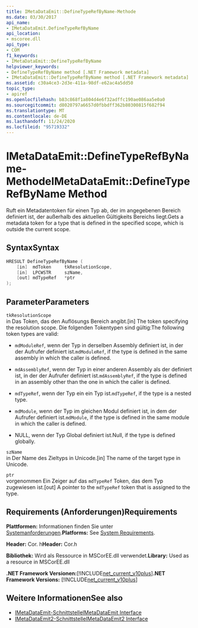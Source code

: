 ```yaml
---
title: IMetaDataEmit::DefineTypeRefByName-Methode
ms.date: 03/30/2017
api_name:
- IMetaDataEmit.DefineTypeRefByName
api_location:
- mscoree.dll
api_type:
- COM
f1_keywords:
- IMetaDataEmit::DefineTypeRefByName
helpviewer_keywords:
- DefineTypeRefByName method [.NET Framework metadata]
- IMetaDataEmit::DefineTypeRefByName method [.NET Framework metadata]
ms.assetid: c30a4ce3-2d3e-411a-98df-e62ac4a5dd50
topic_type:
- apiref
ms.openlocfilehash: b83c868f1a804d4e6f32adffc190ae086aa5e0a0
ms.sourcegitcommit: d8020797a6657d0fbbdff362b80300815f682f94
ms.translationtype: MT
ms.contentlocale: de-DE
ms.lasthandoff: 11/24/2020
ms.locfileid: "95719332"
---
```

# <a name="imetadataemitdefinetyperefbyname-method"></a><span data-ttu-id="538c2-102">IMetaDataEmit::DefineTypeRefByName-Methode</span><span class="sxs-lookup"><span data-stu-id="538c2-102">IMetaDataEmit::DefineTypeRefByName Method</span></span>

<span data-ttu-id="538c2-103">Ruft ein Metadatentoken für einen Typ ab, der im angegebenen Bereich definiert ist, der außerhalb des aktuellen Gültigkeits Bereichs liegt.</span><span class="sxs-lookup"><span data-stu-id="538c2-103">Gets a metadata token for a type that is defined in the specified scope, which is outside the current scope.</span></span>  
  
## <a name="syntax"></a><span data-ttu-id="538c2-104">Syntax</span><span class="sxs-lookup"><span data-stu-id="538c2-104">Syntax</span></span>  
  
```cpp  
HRESULT DefineTypeRefByName (
    [in]  mdToken     tkResolutionScope,
    [in]  LPCWSTR     szName,
    [out] mdTypeRef   *ptr
);  
```  
  
## <a name="parameters"></a><span data-ttu-id="538c2-105">Parameter</span><span class="sxs-lookup"><span data-stu-id="538c2-105">Parameters</span></span>  

 `tkResolutionScope`  
 <span data-ttu-id="538c2-106">in Das Token, das den Auflösungs Bereich angibt.</span><span class="sxs-lookup"><span data-stu-id="538c2-106">[in] The token specifying the resolution scope.</span></span> <span data-ttu-id="538c2-107">Die folgenden Tokentypen sind gültig:</span><span class="sxs-lookup"><span data-stu-id="538c2-107">The following token types are valid:</span></span>  
  
- <span data-ttu-id="538c2-108">`mdModuleRef`, wenn der Typ in derselben Assembly definiert ist, in der der Aufrufer definiert ist.</span><span class="sxs-lookup"><span data-stu-id="538c2-108">`mdModuleRef`, if the type is defined in the same assembly in which the caller is defined.</span></span>  
  
- <span data-ttu-id="538c2-109">`mdAssemblyRef`, wenn der Typ in einer anderen Assembly als der definiert ist, in der der Aufrufer definiert ist.</span><span class="sxs-lookup"><span data-stu-id="538c2-109">`mdAssemblyRef`, if the type is defined in an assembly other than the one in which the caller is defined.</span></span>  
  
- <span data-ttu-id="538c2-110">`mdTypeRef`, wenn der Typ ein ein Typ ist.</span><span class="sxs-lookup"><span data-stu-id="538c2-110">`mdTypeRef`, if the type is a nested type.</span></span>  
  
- <span data-ttu-id="538c2-111">`mdModule`, wenn der Typ im gleichen Modul definiert ist, in dem der Aufrufer definiert ist.</span><span class="sxs-lookup"><span data-stu-id="538c2-111">`mdModule`, if the type is defined in the same module in which the caller is defined.</span></span>  
  
- <span data-ttu-id="538c2-112">NULL, wenn der Typ Global definiert ist.</span><span class="sxs-lookup"><span data-stu-id="538c2-112">Null, if the type is defined globally.</span></span>  
  
 `szName`  
 <span data-ttu-id="538c2-113">in Der Name des Zieltyps in Unicode.</span><span class="sxs-lookup"><span data-stu-id="538c2-113">[in] The name of the target type in Unicode.</span></span>  
  
 `ptr`  
 <span data-ttu-id="538c2-114">vorgenommen Ein Zeiger auf das `mdTypeRef` Token, das dem Typ zugewiesen ist.</span><span class="sxs-lookup"><span data-stu-id="538c2-114">[out] A pointer to the `mdTypeRef` token that is assigned to the type.</span></span>  
  
## <a name="requirements"></a><span data-ttu-id="538c2-115">Requirements (Anforderungen)</span><span class="sxs-lookup"><span data-stu-id="538c2-115">Requirements</span></span>  

 <span data-ttu-id="538c2-116">**Plattformen:** Informationen finden Sie unter [Systemanforderungen](../../get-started/system-requirements.md).</span><span class="sxs-lookup"><span data-stu-id="538c2-116">**Platforms:** See [System Requirements](../../get-started/system-requirements.md).</span></span>  
  
 <span data-ttu-id="538c2-117">**Header:** Cor. h</span><span class="sxs-lookup"><span data-stu-id="538c2-117">**Header:** Cor.h</span></span>  
  
 <span data-ttu-id="538c2-118">**Bibliothek:** Wird als Ressource in MSCorEE.dll verwendet.</span><span class="sxs-lookup"><span data-stu-id="538c2-118">**Library:** Used as a resource in MSCorEE.dll</span></span>  
  
 <span data-ttu-id="538c2-119">**.NET Framework Versionen:**[!INCLUDE[net_current_v10plus](../../../../includes/net-current-v10plus-md.md)]</span><span class="sxs-lookup"><span data-stu-id="538c2-119">**.NET Framework Versions:** [!INCLUDE[net_current_v10plus](../../../../includes/net-current-v10plus-md.md)]</span></span>  
  
## <a name="see-also"></a><span data-ttu-id="538c2-120">Weitere Informationen</span><span class="sxs-lookup"><span data-stu-id="538c2-120">See also</span></span>

- [<span data-ttu-id="538c2-121">IMetaDataEmit-Schnittstelle</span><span class="sxs-lookup"><span data-stu-id="538c2-121">IMetaDataEmit Interface</span></span>](imetadataemit-interface.md)
- [<span data-ttu-id="538c2-122">IMetaDataEmit2-Schnittstelle</span><span class="sxs-lookup"><span data-stu-id="538c2-122">IMetaDataEmit2 Interface</span></span>](imetadataemit2-interface.md)
